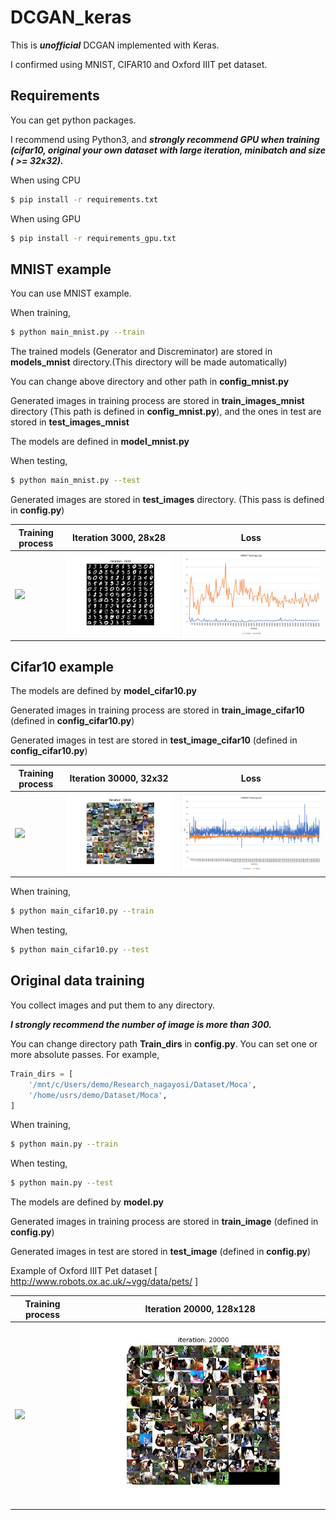# DCGAN_keras

This is ***unofficial*** DCGAN implemented with Keras.

I confirmed using MNIST, CIFAR10 and Oxford IIIT pet dataset.

## Requirements

You can get python packages.

I recommend using Python3, and ***strongly recommend GPU when training (cifar10, original your own dataset with large iteration, minibatch and size ( >= 32x32).***

When using CPU

```bash
$ pip install -r requirements.txt
```

When using GPU

```bash
$ pip install -r requirements_gpu.txt
```

## MNIST example

You can use MNIST example.

When training,

```bash
$ python main_mnist.py --train
```

The trained models (Generator and Discreminator) are stored in **models_mnist** directory.(This directory will be made automatically)

You can change above directory and other path in **config_mnist.py**

Generated images in training process are stored in **train_images_mnist** directory (This path is defined in **config_mnist.py**), and the ones in test are stored in **test_images_mnist**

The models are defined in **model_mnist.py**

When testing,

```bash
$ python main_mnist.py --test
```

Generated images are stored in **test_images** directory. (This pass is defined in **config.py**)


|Training process|Iteration 3000, 28x28|Loss|
|---|---|---|
|![](assets/mnist_result.gif)|![](assets/mnist_3000.jpg)|![](assets/mnist_loss.png)|

## Cifar10 example

The models are defined by **model_cifar10.py**

Generated images in training process are stored in **train_image_cifar10** (defined in **config_cifar10.py**)

Generated images in test are stored in **test_image_cifar10** (defined in **config_cifar10.py**)

|Training process|Iteration 30000, 32x32|Loss|
|---|---|---|
|![](assets/cifar10_result.gif)|![](assets/cifar10_30000.jpg)|![](assets/cifar10_loss.png)|

When training,

```bash
$ python main_cifar10.py --train
```

When testing,

```bash
$ python main_cifar10.py --test
```

## Original data training

You collect images and put them to any directory.

***I strongly recommend the number of image is more than 300.***

You can change directory path **Train\_dirs** in **config.py**.
You can set one or more absolute passes.
For example, 
```python
Train_dirs = [
    '/mnt/c/Users/demo/Research_nagayosi/Dataset/Moca',
    '/home/usrs/demo/Dataset/Moca',
]
```

When training,

```bash
$ python main.py --train
```

When testing,

```bash
$ python main.py --test
```

The models are defined by **model.py**

Generated images in training process are stored in **train_image** (defined in **config.py**)

Generated images in test are stored in **test_image** (defined in **config.py**)

Example of Oxford IIIT Pet dataset [ http://www.robots.ox.ac.uk/~vgg/data/pets/ ]

Training process|Iteration 20000, 128x128|
|---|---|
|![](assets/iiit_pet_result.gif)|![](assets/iiit_pet_20000.jpg)|
